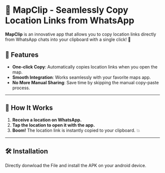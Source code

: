 # 📍 MapClip - Seamlessly Copy Location Links from WhatsApp


**MapClip** is an innovative app that allows you to copy location links directly from WhatsApp chats into your clipboard with a single click! 🚀

## 🌟 Features
- **One-click Copy**: Automatically copies location links when you open the map.
- **Smooth Integration**: Works seamlessly with your favorite maps app.
- **No More Manual Sharing**: Save time by skipping the manual copy-paste process.

---

## 📱 How It Works

1. **Receive a location on WhatsApp.**
2. **Tap the location to open it with the app.**
3. **Boom!** The location link is instantly copied to your clipboard. 💥

---

## 🛠️ Installation

Directly donwload the File and install the APK on your android device.
